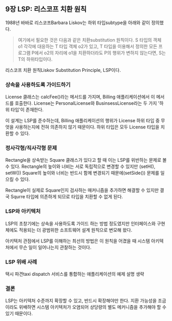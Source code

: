 ## 9장 LSP: 리스코프 치환 원칙

1988년 바바로 리스코프Barbara Liskov는 하위 타입subtype을 아래와 같이 정의했다.

> 여기에서 필요한 것은 다음과 같은 치환substitution 원칙이다. S 타입의 객체 o1 각각에 대응하는 T 타입 객체 o2가 있고, T 타입을 이용해서 정의한 모든 프로그램 P에서 o2의 자리에 o1을 치환하더라도 P의 행위가 변하지 않는다면, S는 T의 하위타입이다.

리스코프 치환 원칙Liskov Substitution Principle, LSP이다.

### 상속을 사용하도록 가이드하기

License 클래스는 calcFee()라는 메서드를 가지며, Billing 애플리케이션에서 이 메서드를 호출한다.
License는 PersonalLicense와 BusinsessLicense라는 두 가지 '하위 타입'이 존재한다.

이 설계는 LSP를 준수하는데, Billing 애플리케이션의 행위가 License 하위 타입 중 무엇을 사용하는지에 전혀 의존하지 않기 때문이다.
하위 타입은 모두 License 타입을 치환할 수 있다.

### 정사각형/직사각형 문제

Rectangle을 상속받는 Square 클래스가 있다고 할 때 이는 LSP를 위반하는 문제로 볼 수 있다.
Rectangle의 높이와 너비는 서로 독립적으로 변경할 수 있지만 (setH(), setW())
Square의 높이와 너비는 반드시 함께 변경되기 때문에(setSide()) 문제를 일으킬 수 있다.

Rectangle이 실제로 Square인지 검사하는 매커니즘을 추가하면 해결할 수 있지만
결국 Squrre 타입에 의존하게 되므로 타입을 치환할 수 없게 된다.

### LSP와 아키텍처

LSP의 초창기에는 상속을 사용하도록 가이드 하는 방법 정도였지만
인터페이스와 구현체에도 적용되는 더 광범위한 소프트웨어 설계 원칙으로 변모해 왔다.

아키텍처 관점에서 LSP를 이해하는 최선의 방법은 이 원칙을 어겼을 때 시스템 아키텍처에서 무슨 일이 일어나는지 관찰하는 것이다.

### LSP 위배 사례

택시 파견taxi dispatch 서비스를 통합하는 애플리케이션의 예제
설명 생략

### 결론

LSP는 아키텍처 수준까지 확장할 수 있고, 반드시 확장해야만 한다.
지환 가능성을 조금이라도 위배하면 시스템 아키텍처가 오염되어 상당량의 별도 메커니즘을 추가해야 할 수 있기 때문이다.